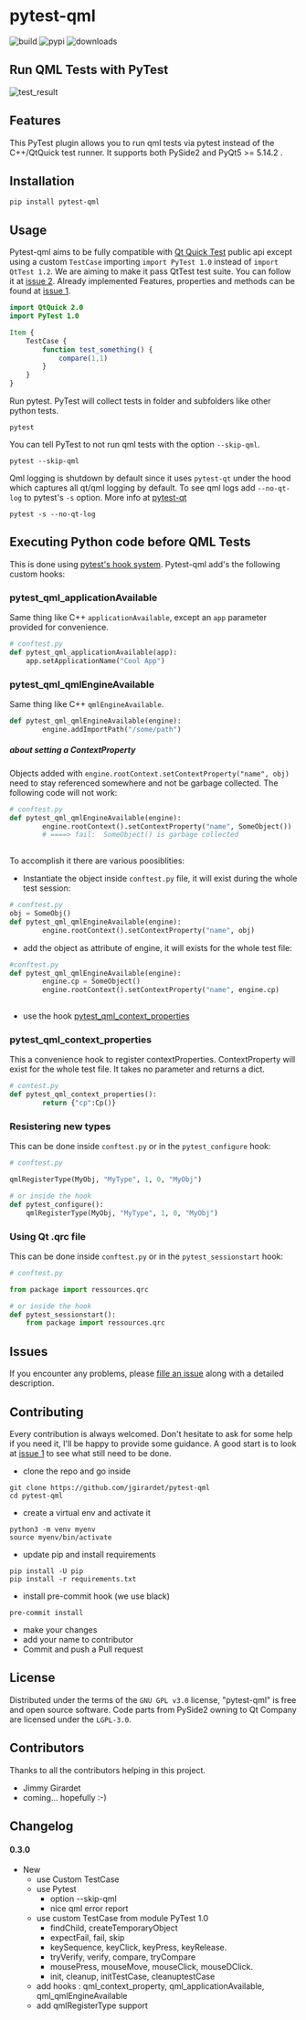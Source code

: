 # pytest-qml

![build](https://github.com/jgirardet/pytest-qml/workflows/build/badge.svg?branch=master)
![pypi](https://img.shields.io/pypi/v/pytest-qml.svg)
![downloads](https://static.pepy.tech/badge/pytest-qml)

## Run QML Tests with PyTest

![test_result](test_result.png)

## Features
This PyTest plugin allows you to run qml tests via pytest 
instead of the C++/QtQuick test runner. It supports both PySide2 and PyQt5 >= 5.14.2 .


## Installation
```shell
pip install pytest-qml
```
## Usage
Pytest-qml aims to be fully compatible with [Qt Quick Test](https://doc.qt.io/qt-5/qtquicktest-index.html#executing-c-before-qml-tests) public api except using a 
custom `TestCase` importing `import PyTest 1.0` instead of `import QtTest 1.2`.
We  are aiming  to make it pass QtTest test suite. You can follow it at [issue 2](https://github.com/jgirardet/pytest-qml/issues/2).
Already implemented Features, properties and methods can be found at [issue 1](https://github.com/jgirardet/pytest-qml/issues/1).

```qml
import QtQuick 2.0
import PyTest 1.0

Item {
    TestCase {
        function test_something() {
            compare(1,1)
        }                                               
    }                            
}
```

Run pytest. PyTest will collect tests in folder and subfolders like other python tests.
```shell
pytest
```
You can tell PyTest to not run qml tests with the option `--skip-qml`.
```shell
pytest --skip-qml
```
Qml logging is shutdown by default since it uses `pytest-qt` under the hood which captures all qt/qml logging by default.
To see qml logs add `--no-qt-log` to pytest's `-s` option. More info at [pytest-qt](https://pytest-qt.readthedocs.io/en/latest/logging.html)
```shell
pytest -s --no-qt-log
```

## Executing Python code before QML Tests

This is done using [pytest's hook system](https://docs.pytest.org/en/stable/writing_plugins.html#writing-hook-functions).
Pytest-qml add's the following custom hooks:
 
### pytest_qml_applicationAvailable
Same thing like C++ `applicationAvailable`, except an `app` parameter provided for convenience.

```python
# conftest.py
def pytest_qml_applicationAvailable(app):
    app.setApplicationName("Cool App")
```

### pytest_qml_qmlEngineAvailable
Same thing like C++ `qmlEngineAvailable`.

```python
def pytest_qml_qmlEngineAvailable(engine):
        engine.addImportPath("/some/path")
```
##### about setting a ContextProperty
Objects added with `engine.rootContext.setContextProperty("name", obj)` need to 
stay referenced somewhere and not be garbage collected. The following code will
not work:
```python
# conftest.py
def pytest_qml_qmlEngineAvailable(engine):
        engine.rootContext().setContextProperty("name", SomeObject())
        # ====> fail:  SomeObject() is garbage collected    
        
```
To accomplish it there are various poosiblities:

  - Instantiate the object inside `conftest.py` file, it will exist during the whole test session:
```python
# conftest.py
obj = SomeObj()
def pytest_qml_qmlEngineAvailable(engine):
        engine.rootContext().setContextProperty("name", obj)
```
  - add the object as attribute of engine, it will exists for the whole test file:
```python
#conftest.py
def pytest_qml_qmlEngineAvailable(engine):
        engine.cp = SomeObject()
        engine.rootContext().setContextProperty("name", engine.cp)
        
```
  - use the hook  [pytest_qml_context_properties](pytest_qml_context_properties)



### pytest_qml_context_properties
This a convenience hook to register contextProperties. ContextProperty  will exist for the
whole test file. It takes no parameter and returns a dict.
```python
# contest.py
def pytest_qml_context_properties():
        return {"cp":Cp()}
```

### Resistering new types
This can be done inside `conftest.py` or in the `pytest_configure` hook:
```python
# conftest.py

qmlRegisterType(MyObj, "MyType", 1, 0, "MyObj")

# or inside the hook
def pytest_configure():
    qmlRegisterType(MyObj, "MyType", 1, 0, "MyObj")

```

### Using Qt .qrc file
This can be done inside `conftest.py` or in the `pytest_sessionstart` hook:
```python
# conftest.py

from package import ressources.qrc

# or inside the hook
def pytest_sessionstart():
    from package import ressources.qrc
```

## Issues

If you encounter any problems, please [fille an issue](https://github.com/jgirardet/pytest-qml/issues/new/choose) along with a detailed description.
    

## Contributing
Every contribution is always welcomed. Don't hesitate to ask for some
help if you need it, I'll be happy to provide some guidance.
A good start is to look at  [issue 1](https://github.com/jgirardet/pytest-qml/issues/1)
to see what  still need to be done.

- clone the repo and go inside
```shell
git clone https://github.com/jgirardet/pytest-qml
cd pytest-qml
```
-  create a virtual env and activate it
```shell
python3 -m venv myenv
source myenv/bin/activate
```
- update pip and install requirements
```shell
pip install -U pip
pip install -r requirements.txt
```
- install pre-commit hook (we use black)
```shell
pre-commit install
```
- make your changes
- add your name to contributor
- Commit and push a Pull request

## License


Distributed under the terms of the `GNU GPL v3.0` license, "pytest-qml" is free and open source software.
Code parts from PySide2 owning to Qt Company are licensed under the `LGPL-3.0`.

## Contributors
Thanks to all the contributors helping in this project.
- Jimmy Girardet
- coming... hopefully :-)

## Changelog
#### 0.3.0
- New
    - use Custom TestCase
    - use Pytest
        - option --skip-qml
        - nice qml error report
    - use custom TestCase from module PyTest 1.0
        - findChild, createTemporaryObject
        - expectFail, fail, skip
        - keySequence, keyClick, keyPress, keyRelease.
        - tryVerify, verify, compare, tryCompare
        - mousePress, mouseMove, mouseClick, mouseDClick.
        - init, cleanup, initTestCase, cleanuptestCase
    - add hooks : qml_context_property, qml_applicationAvailable, qml_qmlEngineAvailable
    - add qmlRegisterType support

